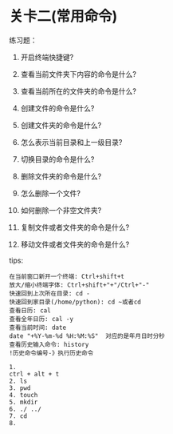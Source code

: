 # 关卡二\(常用命令\)

练习题：

1. 开启终端快捷键?

2. 查看当前文件夹下内容的命令是什么?

3. 查看当前所在的文件夹的命令是什么?

4. 创建文件的命令是什么?

5. 创建文件夹的命令是什么?

6. 怎么表示当前目录和上一级目录?

7. 切换目录的命令是什么?

8. 删除文件夹的命令是什么?

9. 怎么删除一个文件?

10. 如何删除一个非空文件夹?

11. 复制文件或者文件夹的命令是什么?

12. 移动文件或者文件夹的命令是什么?

tips:

```
在当前窗口新开一个终端: Ctrl+shift+t
放大/缩小终端字体: Ctrl+shift+"+"/Ctrl+"-"
快速回到上次所在目录: cd -
快速回到家目录(/home/python): cd ~或者cd
查看日历: cal
查看全年日历: cal -y
查看当前时间: date
date "+%Y-%m-%d %H:%M:%S"  对应的是年月日时分秒
查看历史输入命令: history
!历史命令编号-》执行历史命令
```

```
1.
ctrl + alt + t
2. ls
3. pwd
4. touch
5. mkdir
6. ./ ../
7. cd 
8.
```



